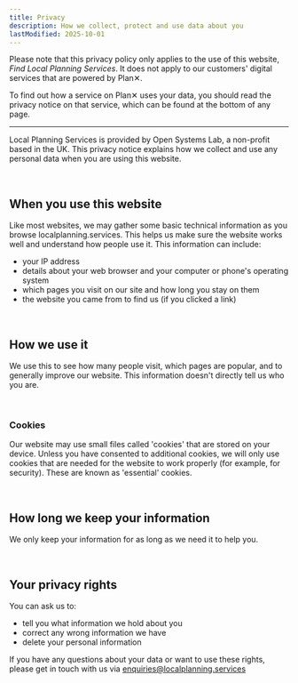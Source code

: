 ```yaml
---
title: Privacy
description: How we collect, protect and use data about you
lastModified: 2025-10-01
---
```


Please note that this privacy policy only applies to the use of this website, _Find Local Planning Services_. It does not apply to our customers' digital services that are powered by Plan✕.

To find out how a service on Plan✕ uses your data, you should read the privacy notice on that service, which can be found at the bottom of any page.

<hr/>

Local Planning Services is provided by Open Systems Lab, a non-profit based in the UK. This privacy notice explains how we collect and use any personal data when you are using this website.

‍<br>

## When you use this website
Like most websites, we may gather some basic technical information as you browse localplanning.services. This helps us make sure the website works well and understand how people use it. This information can include:

 - your IP address
 - details about your web browser and your computer or phone's operating system
 - which pages you visit on our site and how long you stay on them
 - the website you came from to find us (if you clicked a link)

<br>

## How we use it
We use this to see how many people visit, which pages are popular, and to generally improve our website. This information doesn't directly tell us who you are.

<br>

### Cookies
Our website may use small files called 'cookies' that are stored on your device. Unless you have consented to additional cookies, we will only use cookies that are needed for the website to work properly (for example, for security). These are known as 'essential' cookies.

<br>

## How long we keep your information
We only keep your information for as long as we need it to help you.

<br>

## Your privacy rights
You can ask us to:

 - tell you what information we hold about you
 - correct any wrong information we have
 - delete your personal information

If you have any questions about your data or want to use these rights, please get in touch with us via [enquiries@localplanning.services](mailto:enquiries@localplanning.services)
